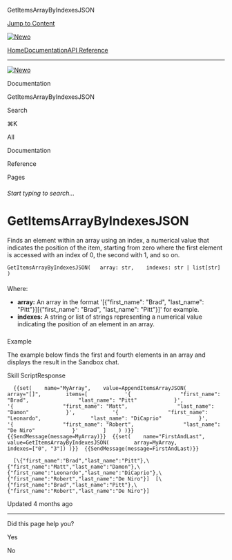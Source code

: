 GetItemsArrayByIndexesJSON

[Jump to Content](#content)

[![Newo](https://files.readme.io/895bdeef8322f081f6d0f4507a17e414930dfddfddf1de452f458dc00698ca84-small-svgviewer-png-output_9.png)](/)

[Home](/)[Documentation](/docs)[API Reference](/reference)

* * *

[![Newo](https://files.readme.io/895bdeef8322f081f6d0f4507a17e414930dfddfddf1de452f458dc00698ca84-small-svgviewer-png-output_9.png)](/)

Documentation

GetItemsArrayByIndexesJSON

Search

⌘K

All

Documentation

Reference

Pages

###### Start typing to search…

# GetItemsArrayByIndexesJSON

Finds an element within an array using an index, a numerical value that indicates the position of the item, starting from zero where the first element is accessed with an index of 0, the second with 1, and so on.

`GetItemsArrayByIndexesJSON(   array: str,    indexes: str | list[str] )`

#### 

Where:

[](#where)

*   **array:** An array in the format '\[{"first\_name": "Brad", "last\_name": "Pitt"}\]\[{"first\_name": "Brad", "last\_name": "Pitt"}\]' for example.
*   **indexes:** A string or list of strings representing a numerical value indicating the position of an element in an array.

### 

Example

[](#example)

The example below finds the first and fourth elements in an array and displays the result in the Sandbox chat.

Skill ScriptResponse

`   {{set(    name="MyArray",    value=AppendItemsArrayJSON(        array="[]",        items=[            '{                "first_name": "Brad",                "last_name": "Pitt"            }',            '{                "first_name": "Matt",                "last_name": "Damon"            }',            '{                "first_name": "Leonardo",                "last_name": "DiCaprio"            }',            '{                "first_name": "Robert",                "last_name": "De Niro"            }'        ]    ) )}}  {{SendMessage(message=MyArray)}}  {{set(    name="FirstAndLast",    value=GetItemsArrayByIndexesJSON(        array=MyArray,        indexes=["0", "3"]) )}}  {{SendMessage(message=FirstAndLast)}}   `

`   [\{"first_name":"Brad","last_name":"Pitt"},\{"first_name":"Matt","last_name":"Damon"},\{"first_name":"Leonardo","last_name":"DiCaprio"},\{"first_name":"Robert","last_name":"De Niro"}]  [\{"first_name":"Brad","last_name":"Pitt"},\{"first_name":"Robert","last_name":"De Niro"}]   `

Updated 4 months ago

* * *

Did this page help you?

Yes

No

